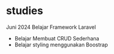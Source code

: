 # studies

Juni 2024 
Belajar Framework Laravel
* Belajar Membuat CRUD Sederhana
* Belajar styling menggunakan Boostrap
